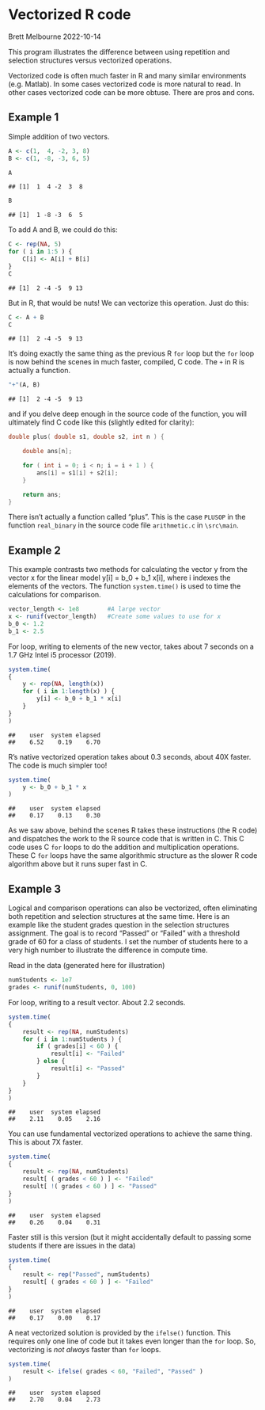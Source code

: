 Vectorized R code
================
Brett Melbourne
2022-10-14

This program illustrates the difference between using repetition and
selection structures versus vectorized operations.

Vectorized code is often much faster in R and many similar environments
(e.g. Matlab). In some cases vectorized code is more natural to read. In
other cases vectorized code can be more obtuse. There are pros and cons.

## Example 1

Simple addition of two vectors.

``` r
A <- c(1,  4, -2, 3, 8)
B <- c(1, -8, -3, 6, 5)
```

``` r
A
```

    ## [1]  1  4 -2  3  8

``` r
B
```

    ## [1]  1 -8 -3  6  5

To add A and B, we could do this:

``` r
C <- rep(NA, 5)
for ( i in 1:5 ) {
    C[i] <- A[i] + B[i]
}
C
```

    ## [1]  2 -4 -5  9 13

But in R, that would be nuts! We can vectorize this operation. Just do
this:

``` r
C <- A + B
C
```

    ## [1]  2 -4 -5  9 13

It’s doing exactly the same thing as the previous R `for` loop but the
`for` loop is now behind the scenes in much faster, compiled, C code.
The `+` in R is actually a function.

``` r
"+"(A, B)
```

    ## [1]  2 -4 -5  9 13

and if you delve deep enough in the source code of the function, you
will ultimately find C code like this (slightly edited for clarity):

``` c
double plus( double s1, double s2, int n ) {

    double ans[n];

    for ( int i = 0; i < n; i = i + 1 ) {
        ans[i] = s1[i] + s2[i];
    }

    return ans;
}
```

There isn’t actually a function called “plus”. This is the case `PLUSOP`
in the function `real_binary` in the source code file `arithmetic.c` in
`\src\main`.

## Example 2

This example contrasts two methods for calculating the vector y from the
vector x for the linear model y\[i\] = b_0 + b_1 x\[i\], where i indexes
the elements of the vectors. The function `system.time()` is used to
time the calculations for comparison.

``` r
vector_length <- 1e8        #A large vector
x <- runif(vector_length)   #Create some values to use for x
b_0 <- 1.2
b_1 <- 2.5
```

For loop, writing to elements of the new vector, takes about 7 seconds
on a 1.7 GHz Intel i5 processor (2019).

``` r
system.time(
{
    y <- rep(NA, length(x))
    for ( i in 1:length(x) ) {
        y[i] <- b_0 + b_1 * x[i]
    }
}
)
```

    ##    user  system elapsed 
    ##    6.52    0.19    6.70

R’s native vectorized operation takes about 0.3 seconds, about 40X
faster. The code is much simpler too!

``` r
system.time(
    y <- b_0 + b_1 * x
)
```

    ##    user  system elapsed 
    ##    0.17    0.13    0.30

As we saw above, behind the scenes R takes these instructions (the R
code) and dispatches the work to the R source code that is written in C.
This C code uses C `for` loops to do the addition and multiplication
operations. These C `for` loops have the same algorithmic structure as
the slower R code algorithm above but it runs super fast in C.

## Example 3

Logical and comparison operations can also be vectorized, often
eliminating both repetition and selection structures at the same time.
Here is an example like the student grades question in the selection
structures assignment. The goal is to record “Passed” or “Failed” with a
threshold grade of 60 for a class of students. I set the number of
students here to a very high number to illustrate the difference in
compute time.

Read in the data (generated here for illustration)

``` r
numStudents <- 1e7      
grades <- runif(numStudents, 0, 100)
```

For loop, writing to a result vector. About 2.2 seconds.

``` r
system.time(
{
    result <- rep(NA, numStudents)
    for ( i in 1:numStudents ) {
        if ( grades[i] < 60 ) {
            result[i] <- "Failed"
        } else {
            result[i] <- "Passed"
        }
    }
}
)
```

    ##    user  system elapsed 
    ##    2.11    0.05    2.16

You can use fundamental vectorized operations to achieve the same thing.
This is about 7X faster.

``` r
system.time(
{
    result <- rep(NA, numStudents)
    result[ ( grades < 60 ) ] <- "Failed"
    result[ !( grades < 60 ) ] <- "Passed"
}
)
```

    ##    user  system elapsed 
    ##    0.26    0.04    0.31

Faster still is this version (but it might accidentally default to
passing some students if there are issues in the data)

``` r
system.time(
{
    result <- rep("Passed", numStudents)
    result[ ( grades < 60 ) ] <- "Failed"
}
)
```

    ##    user  system elapsed 
    ##    0.17    0.00    0.17

A neat vectorized solution is provided by the `ifelse()` function. This
requires only one line of code but it takes even longer than the `for`
loop. So, vectorizing is *not always* faster than `for` loops.

``` r
system.time(
    result <- ifelse( grades < 60, "Failed", "Passed" )
)
```

    ##    user  system elapsed 
    ##    2.70    0.04    2.73
